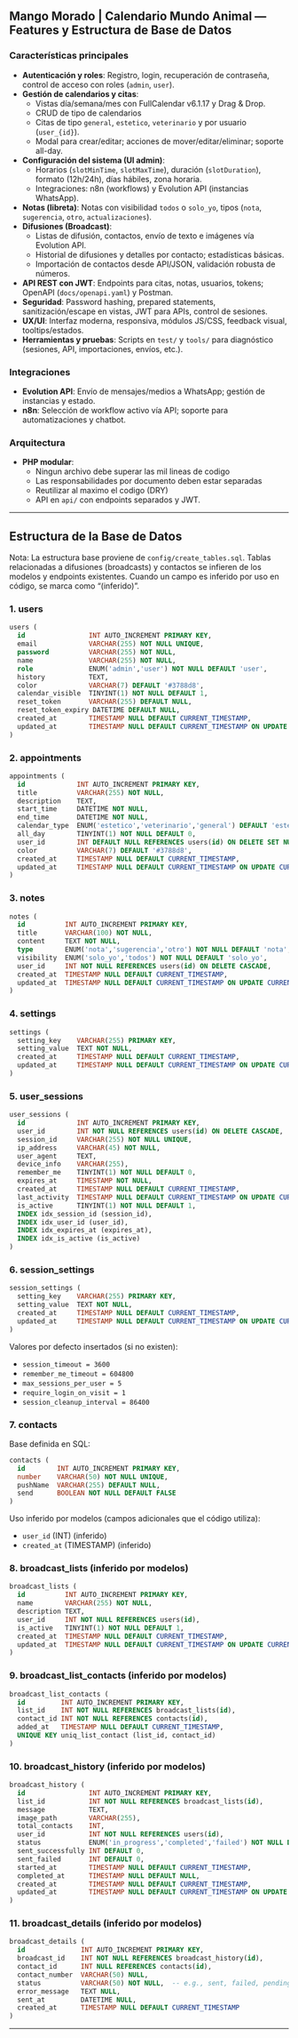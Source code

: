 ## Mango Morado | Calendario Mundo Animal — Features y Estructura de Base de Datos

### Características principales

- **Autenticación y roles**: Registro, login, recuperación de contraseña, control de acceso con roles (`admin`, `user`).
- **Gestión de calendarios y citas**:
  - Vistas día/semana/mes con FullCalendar v6.1.17 y Drag & Drop.
  - CRUD de tipo de calendarios
  - Citas de tipo `general`, `estetico`, `veterinario` y por usuario (`user_{id}`).
  - Modal para crear/editar; acciones de mover/editar/eliminar; soporte all-day.
- **Configuración del sistema (UI admin)**:
  - Horarios (`slotMinTime`, `slotMaxTime`), duración (`slotDuration`), formato (12h/24h), días hábiles, zona horaria.
  - Integraciones: n8n (workflows) y Evolution API (instancias WhatsApp).
- **Notas (libreta)**: Notas con visibilidad `todos` o `solo_yo`, tipos (`nota`, `sugerencia`, `otro`, `actualizaciones`).
- **Difusiones (Broadcast)**:
  - Listas de difusión, contactos, envío de texto e imágenes vía Evolution API.
  - Historial de difusiones y detalles por contacto; estadísticas básicas.
  - Importación de contactos desde API/JSON, validación robusta de números.
- **API REST con JWT**: Endpoints para citas, notas, usuarios, tokens; OpenAPI (`docs/openapi.yaml`) y Postman.
- **Seguridad**: Password hashing, prepared statements, sanitización/escape en vistas, JWT para APIs, control de sesiones.
- **UX/UI**: Interfaz moderna, responsiva, módulos JS/CSS, feedback visual, tooltips/estados.
- **Herramientas y pruebas**: Scripts en `test/` y `tools/` para diagnóstico (sesiones, API, importaciones, envíos, etc.).

### Integraciones

- **Evolution API**: Envío de mensajes/medios a WhatsApp; gestión de instancias y estado.
- **n8n**: Selección de workflow activo vía API; soporte para automatizaciones y chatbot.

### Arquitectura

- **PHP modular**:
  - Ningun archivo debe superar las mil lineas de codigo
  - Las responsabilidades por documento deben estar separadas
  - Reutilizar al maximo el codigo (DRY)
  - API en `api/` con endpoints separados y JWT.

---

## Estructura de la Base de Datos

Nota: La estructura base proviene de `config/create_tables.sql`. Tablas relacionadas a difusiones (broadcasts) y contactos se infieren de los modelos y endpoints existentes. Cuando un campo es inferido por uso en código, se marca como “(inferido)”.

### 1. users

```sql
users (
  id                INT AUTO_INCREMENT PRIMARY KEY,
  email             VARCHAR(255) NOT NULL UNIQUE,
  password          VARCHAR(255) NOT NULL,
  name              VARCHAR(255) NOT NULL,
  role              ENUM('admin','user') NOT NULL DEFAULT 'user',
  history           TEXT,
  color             VARCHAR(7) DEFAULT '#3788d8',
  calendar_visible  TINYINT(1) NOT NULL DEFAULT 1,
  reset_token       VARCHAR(255) DEFAULT NULL,
  reset_token_expiry DATETIME DEFAULT NULL,
  created_at        TIMESTAMP NULL DEFAULT CURRENT_TIMESTAMP,
  updated_at        TIMESTAMP NULL DEFAULT CURRENT_TIMESTAMP ON UPDATE CURRENT_TIMESTAMP
)
```

### 2. appointments

```sql
appointments (
  id             INT AUTO_INCREMENT PRIMARY KEY,
  title          VARCHAR(255) NOT NULL,
  description    TEXT,
  start_time     DATETIME NOT NULL,
  end_time       DATETIME NOT NULL,
  calendar_type  ENUM('estetico','veterinario','general') DEFAULT 'estetico',
  all_day        TINYINT(1) NOT NULL DEFAULT 0,
  user_id        INT DEFAULT NULL REFERENCES users(id) ON DELETE SET NULL,
  color          VARCHAR(7) DEFAULT '#3788d8',
  created_at     TIMESTAMP NULL DEFAULT CURRENT_TIMESTAMP,
  updated_at     TIMESTAMP NULL DEFAULT CURRENT_TIMESTAMP ON UPDATE CURRENT_TIMESTAMP
)
```

### 3. notes

```sql
notes (
  id          INT AUTO_INCREMENT PRIMARY KEY,
  title       VARCHAR(100) NOT NULL,
  content     TEXT NOT NULL,
  type        ENUM('nota','sugerencia','otro') NOT NULL DEFAULT 'nota',
  visibility  ENUM('solo_yo','todos') NOT NULL DEFAULT 'solo_yo',
  user_id     INT NOT NULL REFERENCES users(id) ON DELETE CASCADE,
  created_at  TIMESTAMP NULL DEFAULT CURRENT_TIMESTAMP,
  updated_at  TIMESTAMP NULL DEFAULT CURRENT_TIMESTAMP ON UPDATE CURRENT_TIMESTAMP
)
```

### 4. settings

```sql
settings (
  setting_key    VARCHAR(255) PRIMARY KEY,
  setting_value  TEXT NOT NULL,
  created_at     TIMESTAMP NULL DEFAULT CURRENT_TIMESTAMP,
  updated_at     TIMESTAMP NULL DEFAULT CURRENT_TIMESTAMP ON UPDATE CURRENT_TIMESTAMP
)
```

### 5. user_sessions

```sql
user_sessions (
  id             INT AUTO_INCREMENT PRIMARY KEY,
  user_id        INT NOT NULL REFERENCES users(id) ON DELETE CASCADE,
  session_id     VARCHAR(255) NOT NULL UNIQUE,
  ip_address     VARCHAR(45) NOT NULL,
  user_agent     TEXT,
  device_info    VARCHAR(255),
  remember_me    TINYINT(1) NOT NULL DEFAULT 0,
  expires_at     TIMESTAMP NOT NULL,
  created_at     TIMESTAMP NULL DEFAULT CURRENT_TIMESTAMP,
  last_activity  TIMESTAMP NULL DEFAULT CURRENT_TIMESTAMP ON UPDATE CURRENT_TIMESTAMP,
  is_active      TINYINT(1) NOT NULL DEFAULT 1,
  INDEX idx_session_id (session_id),
  INDEX idx_user_id (user_id),
  INDEX idx_expires_at (expires_at),
  INDEX idx_is_active (is_active)
)
```

### 6. session_settings

```sql
session_settings (
  setting_key    VARCHAR(255) PRIMARY KEY,
  setting_value  TEXT NOT NULL,
  created_at     TIMESTAMP NULL DEFAULT CURRENT_TIMESTAMP,
  updated_at     TIMESTAMP NULL DEFAULT CURRENT_TIMESTAMP ON UPDATE CURRENT_TIMESTAMP
)
```

Valores por defecto insertados (si no existen):
- `session_timeout = 3600`
- `remember_me_timeout = 604800`
- `max_sessions_per_user = 5`
- `require_login_on_visit = 1`
- `session_cleanup_interval = 86400`

### 7. contacts

Base definida en SQL:
```sql
contacts (
  id        INT AUTO_INCREMENT PRIMARY KEY,
  number    VARCHAR(50) NOT NULL UNIQUE,
  pushName  VARCHAR(255) DEFAULT NULL,
  send      BOOLEAN NOT NULL DEFAULT FALSE
)
```

Uso inferido por modelos (campos adicionales que el código utiliza):
- `user_id` (INT) (inferido)
- `created_at` (TIMESTAMP) (inferido)

### 8. broadcast_lists (inferido por modelos)

```sql
broadcast_lists (
  id          INT AUTO_INCREMENT PRIMARY KEY,
  name        VARCHAR(255) NOT NULL,
  description TEXT,
  user_id     INT NOT NULL REFERENCES users(id),
  is_active   TINYINT(1) NOT NULL DEFAULT 1,
  created_at  TIMESTAMP NULL DEFAULT CURRENT_TIMESTAMP,
  updated_at  TIMESTAMP NULL DEFAULT CURRENT_TIMESTAMP ON UPDATE CURRENT_TIMESTAMP
)
```

### 9. broadcast_list_contacts (inferido por modelos)

```sql
broadcast_list_contacts (
  id         INT AUTO_INCREMENT PRIMARY KEY,
  list_id    INT NOT NULL REFERENCES broadcast_lists(id),
  contact_id INT NOT NULL REFERENCES contacts(id),
  added_at   TIMESTAMP NULL DEFAULT CURRENT_TIMESTAMP,
  UNIQUE KEY uniq_list_contact (list_id, contact_id)
)
```

### 10. broadcast_history (inferido por modelos)

```sql
broadcast_history (
  id                INT AUTO_INCREMENT PRIMARY KEY,
  list_id           INT NOT NULL REFERENCES broadcast_lists(id),
  message           TEXT,
  image_path        VARCHAR(255),
  total_contacts    INT,
  user_id           INT NOT NULL REFERENCES users(id),
  status            ENUM('in_progress','completed','failed') NOT NULL DEFAULT 'in_progress',
  sent_successfully INT DEFAULT 0,
  sent_failed       INT DEFAULT 0,
  started_at        TIMESTAMP NULL DEFAULT CURRENT_TIMESTAMP,
  completed_at      TIMESTAMP NULL DEFAULT NULL,
  created_at        TIMESTAMP NULL DEFAULT CURRENT_TIMESTAMP,
  updated_at        TIMESTAMP NULL DEFAULT CURRENT_TIMESTAMP ON UPDATE CURRENT_TIMESTAMP
)
```

### 11. broadcast_details (inferido por modelos)

```sql
broadcast_details (
  id              INT AUTO_INCREMENT PRIMARY KEY,
  broadcast_id    INT NOT NULL REFERENCES broadcast_history(id),
  contact_id      INT NULL REFERENCES contacts(id),
  contact_number  VARCHAR(50) NULL,
  status          VARCHAR(50) NOT NULL,  -- e.g., sent, failed, pending
  error_message   TEXT NULL,
  sent_at         DATETIME NULL,
  created_at      TIMESTAMP NULL DEFAULT CURRENT_TIMESTAMP
)
```

---


